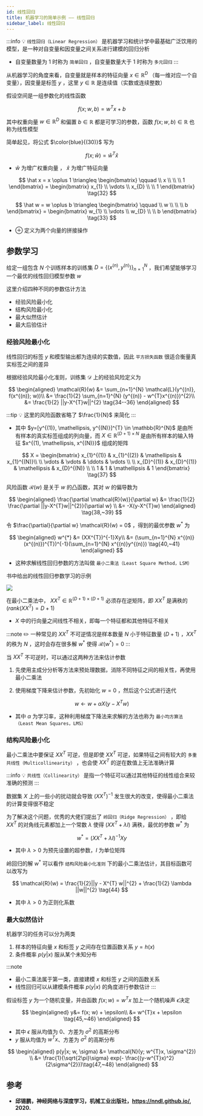 ```yaml
---
id: 线性回归
title: 机器学习的简单示例 —— 线性回归
sidebar_label: 线性回归
---
```


:::info 💡
`线性回归（Linear Regression）` 是机器学习和统计学中最基础广泛饮用的模型，是一种对自变量和因变量之间关系进行建模的回归分析
- 自变量数量为 1 时称为 `简单回归` ，自变量数量大于 1 时称为 `多元回归`
:::

从机器学习的角度来看，自变量就是样本的特征向量 $x \in \mathbb{R}^{D}$ （每一维对应一个自变量），因变量是标签 $y$ ，这里 $y \in \mathbb{R}$ 是连续值（实数或连续整数）

假设空间是一组参数化的线性函数

$$
f(x; w , b) = w^{T}x + b \tag{30}
$$

其中权重向量 $w \in \mathbb{R}^{D}$ 和偏置 $b \in \mathbb{R}$ 都是可学习的参数，函数 $f(x; w, b) \in \mathbb{R}$ 也称为线性模型

简单起见，将公式 $\color{blue}{(30)}$ 写为

$$
f(x; \hat w) = \hat w^{T} \hat x \tag{31}
$$

- $\hat w$ 为增广权重向量 ， $\hat x$ 为增广特征向量

$$
\hat x = x 	\oplus 1 \triangleq \begin{bmatrix}
    \qquad \\ x \\ \\ \\ 1
\end{bmatrix} = \begin{bmatrix}
    x_{1} \\ \vdots \\ x_{D} \\  \\ 1
\end{bmatrix} \tag{32}
$$

$$
\hat w = w \oplus b \triangleq \begin{bmatrix}
    \qquad \\ w \\ \\ \\ b
\end{bmatrix} = \begin{bmatrix}
    w_{1} \\ \vdots \\ w_{D} \\  \\ b
\end{bmatrix} \tag{33}
$$

- $\oplus$ 定义为两个向量的拼接操作

## 参数学习
给定一组包含 $N$ 个训练样本的训练集 $D = \lbrace (x^{(n)}, y^{(n)})\rbrace_{n=1}^{N}$ ，我们希望能够学习一个最优的线性回归模型参数 $w$

这里介绍四种不同的参数估计方法
- 经验风险最小化
- 结构风险最小化
- 最大似然估计
- 最大后验估计

### 经验风险最小化
线性回归的标签 $y$ 和模型输出都为连续的实数值，因此 `平方损失函数` 很适合衡量真实标签之间的差异

根据经验风险最小化准则，训练集 $\mathcal{D}$ 上的经验风险定义为

$$
\begin{aligned}
\mathcal{R}(w) &= \sum_{n=1}^{N} \mathcal{L}(y^{(n)}, f(x^{(n)}; w))\\
&= \frac{1}{2} \sum_{n=1}^{N} (y^{(n)} - w^{T}x^{(n)})^{2}\\
&= \frac{1}{2} ||y-X^{T}w||^{2} \tag{34--36}
\end{aligned}
$$

:::tip 💡
这里的风险函数省略了 $\frac{1}{N}$ 来简化
:::

- 其中 $y=[y^{(1)}, \mathellipsis, y^{(N)}]^{T} \in \mathbb{R}^{N}$ 是由所有样本的真实标签组成的列向量，而 $X \in \mathbb{R}^{(D+1)\times N}$ 是由所有样本的输入特征 $x^{(1), \mathellipsis, x^{(N)}}$ 组成的矩阵

$$
X = \begin{bmatrix}
    x_{1}^{(1)} & x_{1}^{(2)} & \mathellipsis & x_{1}^{(N)}\\ \\
    \vdots & \vdots & \ddots & \vdots \\ \\
    x_{D}^{(1)} & x_{D}^{(1)} & \mathellipsis & x_{D}^{(N)} \\ \\
    1 & 1 & \mathellipsis & 1
\end{bmatrix} \tag{37}
$$

风险函数 $\mathcal{R}(w)$ 是关于 $w$ 的凸函数，其对 $w$ 的偏导数为

$$
\begin{aligned}
\frac{\partial \mathcal{R}(w)}{\partial w} &= \frac{1}{2} \frac{\partial ||y-X^{T}w||^{2}}{\partial w} \\
&= -X(y-X^{T}w)
\end{aligned} \tag{38,~39}
$$

令 $\frac{\partial}{\partial w} \mathcal{R}(w) = 0$ ，得到的最优参数 $w^{*}$ 为

$$
\begin{aligned}
w^{*} &= (XX^{T})^{-1}Xy\\
&= (\sum_{n=1}^{N} x^{(n)}(x^{(n)})^{T})^{-1}(\sum_{n=1}^{N} x^{(n)}y^{(n)}) \tag{40,~41}
\end{aligned}
$$

- 这种求解线性回归参数的方法叫做 `最小二乘法（Least Square Method，LSM）`

书中给出的线性回归参数学习的示例

![](https://pictures-1304295136.cos.ap-guangzhou.myqcloud.com/screenshot/ubuntu/%E3%80%8A%E7%A5%9E%E7%BB%8F%E7%BD%91%E7%BB%9C%E4%B8%8E%E6%B7%B1%E5%BA%A6%E5%AD%A6%E4%B9%A0%E3%80%8B/least-square-method.png)

在最小二乘法中， $XX^{T} \in \mathbb{R}^{(D+1)\times(D+1)}$ 必须存在逆矩阵，即 $XX^{T}$ 是满秩的 $(rank(XX^{T}) = D+1)$

- $X$ 中的行向量之间线性不相关，即每一个特征都和其他特征不相关

:::note ✏️
一种常见的 $XX^{T}$ 不可逆情况是样本数量 $N$ 小于特征数量 $(D+1)$ ，$XX^{T}$ 的秩为 $N$ ，这时会存在很多解 $w^{*}$ 使得 $\mathcal{R}(w^{*}) = 0$
:::

当 $XX^{T}$ 不可逆时，可以通过这两种方法来估计参数
1. 先使用主成分分析等方法来预处理数据，消除不同特征之间的相关性，再使用最小二乘法

2. 使用梯度下降来估计参数，先初始化 $w=0$ ，然后这个公式进行迭代

$$
w \leftarrow w + \alpha X(y- X^{T}w) \tag{42}
$$

- 其中 $\alpha$ 为学习率，这种利用梯度下降法来求解的方法也称为 `最小均方算法（Least Mean Squares，LMS）` 


### 结构风险最小化
最小二乘法中要保证 $XX^{T}$ 可逆，但是即使 $XX^{T}$ 可逆，如果特征之间有较大的 `多重共线性（Multicollinearity）` ，也会使 $XX^{T}$ 的逆在数值上无法准确计算

:::info 💡
`共线性（Collinearity）` 是指一个特征可以通过其他特征的线性组合来较准确的预测
:::

数据集 $X$ 上的一些小的扰动就会导致 $(XX^{T})^{-1}$ 发生很大的改变，使得最小二乘法的计算变得很不稳定

为了解决这个问题，优秀的大佬们提出了 `岭回归（Ridge Regression）` ，即给 $XX^{T}$ 的对角线元素都加上一个常数 $\lambda$ 使得 $(XX^{T} + \lambda I)$ 满秩，最优的参数 $w^{*}$ 为

$$
w^{*} = (XX^{T} + \lambda I)^{-1}Xy \tag{43}
$$

- 其中 $\lambda > 0$ 为预先设置的超参数，$I$ 为单位矩阵

岭回归的解 $w^{*}$ 可以看作 `结构风险最小化准则` 下的最小二乘法估计，其目标函数可以改写为

$$
\mathcal{R}(w) = \frac{1}{2}||y - X^{T} w||^{2} + \frac{1}{2} \lambda ||w||^{2} \tag{44}
$$

- 其中 $\lambda > 0$ 为正则化系数


### 最大似然估计

机器学习的任务可以分为两类
1. 样本的特征向量 $x$ 和标签 $y$ 之间存在位置函数关系 $y=h(x)$
2. 条件概率 $p(y|x)$ 服从某个未知分布

:::note
- 最小二乘法属于第一类，直接建模 $x$ 和标签 $y$ 之间的函数关系
- 线性回归可以从建模条件概率 $p(y|x)$ 的角度进行参数估计
:::

假设标签 $y$ 为一个随机变量，并由函数 $f(x; w)=w^{T}x$ 加上一个随机噪声 $\epsilon$决定

$$
\begin{aligned}
y&= f(x; w) + \epsilon\\
&= w^{T}x + \epsilon \tag{45,~46}
\end{aligned}
$$

- 其中 $\epsilon$ 服从均值为 $0$、方差为 $\sigma^{2}$ 的高斯分布
- $y$ 服从均值为 $w^{T}x$、方差为 $\sigma^{2}$ 的高斯分布

$$
\begin{aligned}
p(y|x; w, \sigma) &= \mathcal{N}(y; w^{T}x, \sigma^{2}) \\
&= \frac{1}{\sqrt{2\pi}\sigma} exp(- \frac{(y-w^{T}x)^2}{2\sigma^{2}})\tag{47,~48}
\end{aligned}
$$


## 参考
- **邱锡鹏，神经网络与深度学习，机械工业出版社，https://nndl.github.io/, 2020.**

